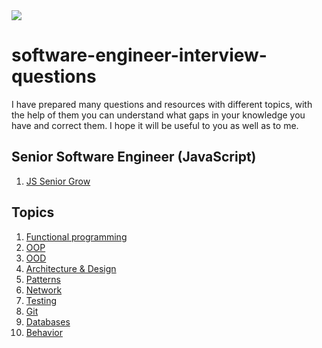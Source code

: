 <img src="developer.gif">

# software-engineer-interview-questions

I have prepared many questions and resources with different topics, with the help of them you can understand what gaps in your knowledge you have and correct them. I hope it will be useful to you as well as to me.

## Senior Software Engineer (JavaScript) 
1. [JS Senior Grow](https://github.com/bmarvinb/js-senior-grow)

## Topics
1. [Functional programming](https://github.com/bmarvinb/awesome-interview-questions/blob/master/functional-programming.md)
2. [OOP](https://github.com/bmarvinb/awesome-interview-questions/blob/master/oop.md)
3. [OOD](https://github.com/bmarvinb/awesome-interview-questions/blob/master/ood.md)
4. [Architecture & Design](https://github.com/bmarvinb/awesome-interview-questions/blob/master/architecture.md)
5. [Patterns](https://github.com/bmarvinb/awesome-interview-questions/blob/master/patterns.md)
6. [Network](https://github.com/bmarvinb/awesome-interview-questions/blob/master/network.md)
7. [Testing](https://github.com/bmarvinb/awesome-interview-questions/blob/master/testing.md)
8. [Git](https://github.com/bmarvinb/awesome-interview-questions/blob/master/git.md)
9. [Databases](https://github.com/bmarvinb/awesome-interview-questions/blob/master/databases.md)
10. [Behavior](https://github.com/bmarvinb/awesome-interview-questions/blob/master/behaviour.md)

